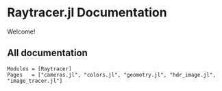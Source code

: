 # Raytracer.jl Documentation

Welcome!

## All documentation

```@autodocs
Modules = [Raytracer]
Pages   = ["cameras.jl", "colors.jl", "geometry.jl", "hdr_image.jl", "image_tracer.jl"]
```
